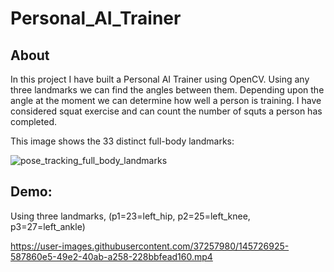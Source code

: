 # Personal_AI_Trainer

## About

In this project I have built a Personal AI Trainer using OpenCV. Using any three landmarks we can find the angles between them. Depending upon the angle at the moment we can determine how well a person is training. I have considered squat exercise and can count the number of squts a person has completed. 

This image shows the 33 distinct full-body landmarks:

![pose_tracking_full_body_landmarks](https://user-images.githubusercontent.com/37257980/145725762-2c659af2-ec3d-492b-b1b9-0c8e9157d869.png)


## Demo:
Using three landmarks, (p1=23=left_hip,  p2=25=left_knee,  p3=27=left_ankle)

https://user-images.githubusercontent.com/37257980/145726925-587860e5-49e2-40ab-a258-228bbfead160.mp4

